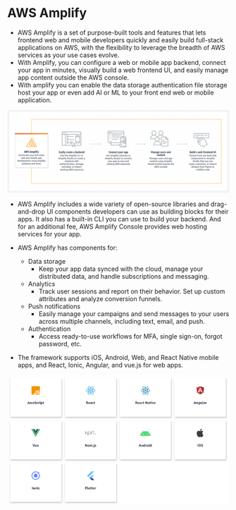 # AWS Amplify  
- AWS Amplify is a set of purpose-built tools and features that lets frontend web and mobile developers quickly and easily build full-stack applications on AWS, with the flexibility to leverage the breadth of AWS services as your use cases evolve.  
- With Amplify, you can configure a web or mobile app backend, connect your app in minutes, visually build a web frontend UI, and easily manage app content outside the AWS console. 
- With amplify you can enable the data storage authentication file storage host your app or even add AI or ML to your front end web or mobile application.

![aws](aws.png)  

- AWS Amplify includes a wide variety of open-source libraries and drag-and-drop UI components developers can use as building blocks for their apps. It also has a built-in CLI you can use to build your backend. And for an additional fee, AWS Amplify Console provides web hosting services for your app.  
- AWS Amplify has components for:  
   - Data storage   
      - Keep your app data synced with the cloud, manage your distributed data, and handle subscriptions and messaging.  
   - Analytics  
      - Track user sessions and report on their behavior. Set up custom attributes and analyze conversion funnels.  
   - Push notifications   
      - Easily manage your campaigns and send messages to your users across multiple channels, including text, email, and push.  
   - Authentication  
      - Access ready-to-use workflows for MFA, single sign-on, forgot password, etc.  

- The framework supports iOS, Android, Web, and React Native mobile apps, and React, Ionic, Angular, and vue.js for web apps.  

![usage](usage.webp)  


